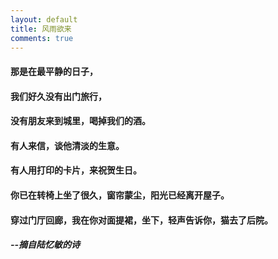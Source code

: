 ```yaml
---
layout: default
title: 风雨欲来
comments: true
---
```

#### 那是在最平静的日子，
#### 我们好久没有出门旅行，
#### 没有朋友来到城里，喝掉我们的酒。
#### 有人来信，谈他清淡的生意。
#### 有人用打印的卡片，来祝贺生日。
#### 你已在转椅上坐了很久，窗帘蒙尘，阳光已经离开屋子。
#### 穿过门厅回廊，我在你对面提裙，坐下，轻声告诉你，猫去了后院。

##### --摘自陆忆敏的诗


